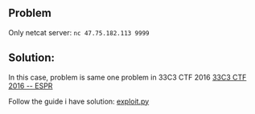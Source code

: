## Problem

Only netcat server: `nc 47.75.182.113 9999`

## Solution:

In this case, problem is same one problem in 33C3 CTF 2016 [33C3 CTF 2016 -- ESPR](http://bruce30262.logdown.com/posts/1255979-33c3-ctf-2016-espr)

Follow the guide i have solution: [exploit.py](exploit.py)